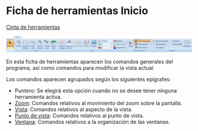 # Ficha de herramientas Inicio

[Cinta de herramientas](/mdtopx/cinta-de-herramientas/)

![](../../../.gitbook/assets/ficha-de-herramientas-inicio.jpg)

En esta ficha de herramientas aparecen los comandos generales del programa, así como comandos para modificar la vista actual.

Los comandos aparecen agrupados según los siguientes epígrafes:

* Puntero: Se elegirá esta opción cuando no se desee tener ninguna herramienta activa.
* [Zoom](/mdtopx/fichas-de-herramientas/ficha-de-herramientas-inicio/zoom.md): Comandos relativos al movimiento del zoom sobre la pantalla.
* [Vista](/mdtopx/modulo-laser/vista/): Comandos relativos al aspecto de la vista.
* [Punto de vista](/mdtopx/fichas-de-herramientas/ficha-de-herramientas-inicio/punto-de-vista.md): Comandos relativos al punto de vista.
* [Ventana](/digi3d-net/referencia/ventana-de-dibujo/menus/ventana.md): Comandos relativos a la organización de las ventanas.
